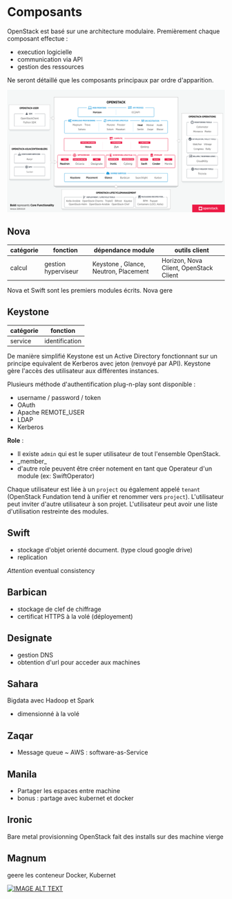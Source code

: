 # Composants

OpenStack est basé sur une architecture modulaire.
Premièrement chaque composant effectue :
- execution logicielle
- communication via API
- gestion des ressources



Ne seront détaillé que les composants principaux par ordre d'apparition. 


[//]: <> (src image : https://www.openstack.org/software/)
![title](assets/modules.svg)



## Nova
|catégorie  		|fonction				|dépendance module 						|outils client 							|
|---				|---					|---									|----									|
|calcul				| gestion hyperviseur 	| Keystone , Glance, Neutron, Placement | Horizon, Nova Client, OpenStack Client| 

Nova et Swift sont les premiers modules écrits. Nova gere 



## Keystone
|catégorie  		|fonction							|
|---				|---								|
|service			|identification						| 

De manière simplifié Keystone est un Active Directory fonctionnant sur un principe equivalent de Kerberos avec jeton (renvoyé par API).
Keystone gère l'accès des utilisateur aux différentes instances.

Plusieurs méthode d'authentification plug-n-play sont disponible :
- username / password / token
- OAuth
- Apache REMOTE_USER
- LDAP
- Kerberos

**Role** : 
- Il existe `admin` qui est le super utilisateur de tout l'ensemble OpenStack. 
- \_member\_
- d'autre role peuvent être créer notement en tant que Operateur d'un module (ex: SwiftOperator)

Chaque utilisateur est liée à un `project` ou également appelé `tenant` (OpenStack Fundation tend à unifier et renommer vers `project`). 
L'utilisateur peut inviter d'autre utilisateur à son projet.
L'utilisateur peut avoir une liste d'utilisation restreinte des modules.  

## Swift

- stockage d'objet orienté document. (type cloud google drive)
- replication

_Attention_ eventual consistency

## Barbican
- stockage de clef de chiffrage
- certificat HTTPS à la volé (déployement)

## Designate

- gestion DNS
- obtention d'url pour acceder aux machines 

## Sahara 
Bigdata avec Hadoop et Spark
- dimensionné à la volé

## Zaqar
- Message queue ~ AWS : software-as-Service

## Manila
- Partager les espaces entre machine 
- bonus : partage avec kubernet et docker

## Ironic
Bare metal provisionning 
OpenStack fait des installs sur des machine vierge

## Magnum
geere les conteneur
Docker, Kubernet 





[![IMAGE ALT TEXT](http://img.youtube.com/vi/4oYtaNc_35I/0.jpg)](http://www.youtube.com/watch?v=4oYtaNc_35I "OpenStack Compute 101") 
